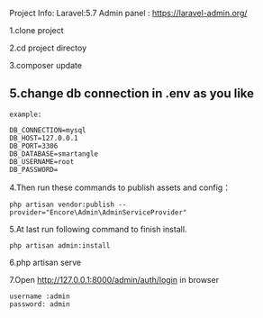 Project Info:
Laravel:5.7
Admin panel : https://laravel-admin.org/


1.clone project

2.cd project directoy

3.composer update

5.change db connection in .env as you like
-----------
    example:
    
    DB_CONNECTION=mysql
    DB_HOST=127.0.0.1
    DB_PORT=3306
    DB_DATABASE=smartangle
    DB_USERNAME=root
    DB_PASSWORD=

4.Then run these commands to publish assets and config：

    php artisan vendor:publish --provider="Encore\Admin\AdminServiceProvider"

5.At last run following command to finish install. 

    php artisan admin:install 

6.php artisan serve 

7.Open http://127.0.0.1:8000/admin/auth/login in browser 

    username :admin
    password: admin

 